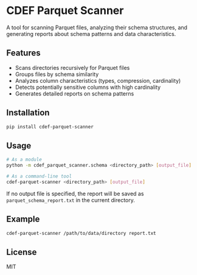 # CDEF Parquet Scanner

A tool for scanning Parquet files, analyzing their schema structures, and generating reports about schema patterns and data characteristics.

## Features

- Scans directories recursively for Parquet files
- Groups files by schema similarity
- Analyzes column characteristics (types, compression, cardinality)
- Detects potentially sensitive columns with high cardinality
- Generates detailed reports on schema patterns

## Installation

```bash
pip install cdef-parquet-scanner
```

## Usage

```bash
# As a module
python -m cdef_parquet_scanner.schema <directory_path> [output_file]

# As a command-line tool
cdef-parquet-scanner <directory_path> [output_file]
```

If no output file is specified, the report will be saved as `parquet_schema_report.txt` in the current directory.

## Example

```bash
cdef-parquet-scanner /path/to/data/directory report.txt
```

## License

MIT